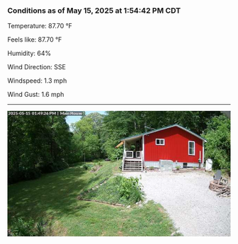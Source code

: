 ### Conditions as of May 15, 2025 at 1:54:42 PM CDT 

Temperature: 87.70 &deg;F

Feels like: 87.70 &deg;F

Humidity: 64%

Wind Direction: SSE

Windspeed: 1.3 mph

Wind Gust: 1.6 mph

---

<img src="./images/latest.jpeg"/>

